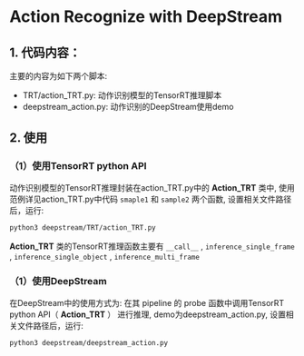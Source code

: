 # Action Recognize with DeepStream

## 1. 代码内容：
主要的内容为如下两个脚本:  
* TRT/action_TRT.py:    动作识别模型的TensorRT推理脚本
* deepstream_action.py: 动作识别的DeepStream使用demo

## 2. 使用
### （1）使用TensorRT python API
动作识别模型的TensorRT推理封装在action_TRT.py中的 **Action_TRT** 类中, 使用范例详见action_TRT.py中代码 `smaple1` 和 `sample2` 两个函数, 设置相关文件路径后，运行:
```bash
python3 deepstream/TRT/action_TRT.py
```
**Action_TRT** 类的TensorRT推理函数主要有 `__call__` , `inference_single_frame` , `inference_single_object` , `inference_multi_frame`

### （1）使用DeepStream
在DeepStream中的使用方式为: 在其 pipeline 的 probe 函数中调用TensorRT python API（ **Action_TRT** ） 进行推理, demo为deepstream_action.py, 设置相关文件路径后，运行:
```bash
python3 deepstream/deepstream_action.py
```